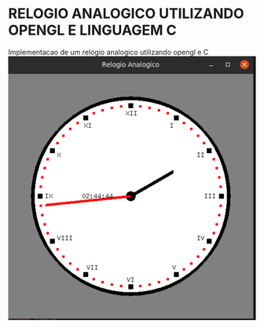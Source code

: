# RELOGIO ANALOGICO UTILIZANDO OPENGL E LINGUAGEM C
Implementacao de um relogio analogico utilizando opengl e C
<img src="print.png" alt="print relogio">
